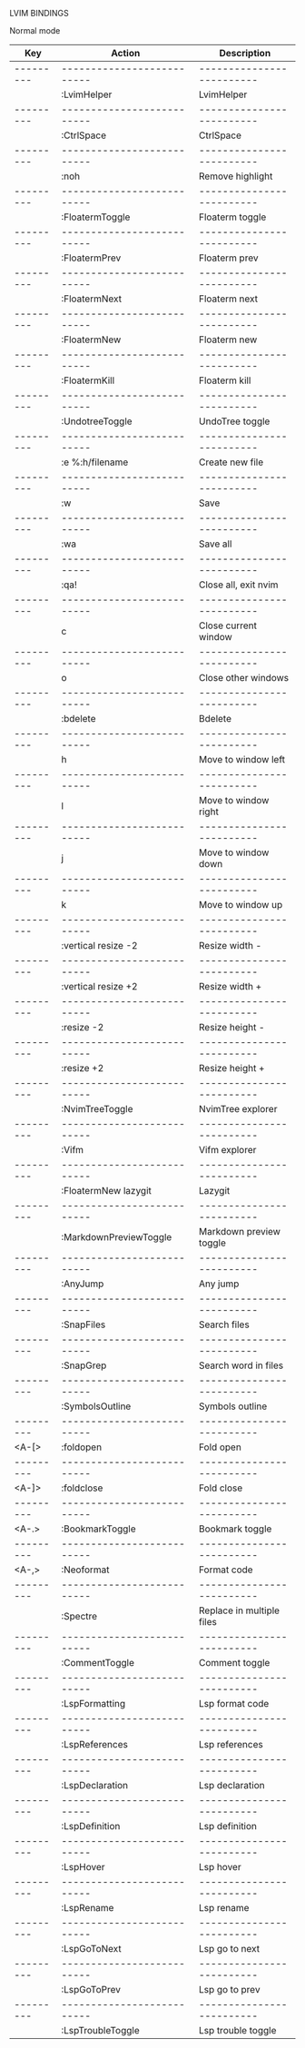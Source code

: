 LVIM BINDINGS

Normal mode

| Key       | Action                     | Description               |
| --------- | -------------------------- | ------------------------- |
| --------- | -------------------------- | ------------------------- |
| <F11>     | :LvimHelper<CR>            | LvimHelper                |
| --------- | -------------------------- | ------------------------- |
| <C-space> | :CtrlSpace<CR>             | CtrlSpace                 |
| --------- | -------------------------- | ------------------------- |
| <Esc>     | <Esc>:noh<CR>              | Remove highlight          |
| --------- | -------------------------- | ------------------------- |
| <F1>      | :FloatermToggle<CR>        | Floaterm toggle           |
| --------- | -------------------------- | ------------------------- |
| <F2>      | :FloatermPrev<CR>          | Floaterm prev             |
| --------- | -------------------------- | ------------------------- |
| <F3>      | :FloatermNext<CR>          | Floaterm next             |
| --------- | -------------------------- | ------------------------- |
| <F4>      | :FloatermNew<CR>           | Floaterm new              |
| --------- | -------------------------- | ------------------------- |
| <F12>     | :FloatermKill<CR>          | Floaterm kill             |
| --------- | -------------------------- | ------------------------- |
| <F5>      | :UndotreeToggle<CR>        | UndoTree toggle           |
| --------- | -------------------------- | ------------------------- |
| <C-n>     | :e %:h/filename<CR>        | Create new file           |
| --------- | -------------------------- | ------------------------- |
| <C-s>     | :w<CR>                     | Save                      |
| --------- | -------------------------- | ------------------------- |
| <C-a>     | :wa<CR>                    | Save all                  |
| --------- | -------------------------- | ------------------------- |
| <C-e>     | :qa!<CR>                   | Close all, exit nvim      |
| --------- | -------------------------- | ------------------------- |
| <C-x>     | <C-w>c                     | Close current window      |
| --------- | -------------------------- | ------------------------- |
| <C-o>     | <C-w>o                     | Close other windows       |
| --------- | -------------------------- | ------------------------- |
| <C-d>     | :bdelete<CR>               | Bdelete                   |
| --------- | -------------------------- | ------------------------- |
| <C-h>     | <C-w>h                     | Move to window left       |
| --------- | -------------------------- | ------------------------- |
| <C-l>     | <C-w>l                     | Move to window right      |
| --------- | -------------------------- | ------------------------- |
| <C-j>     | <C-w>j                     | Move to window down       |
| --------- | -------------------------- | ------------------------- |
| <C-k>     | <C-w>k                     | Move to window up         |
| --------- | -------------------------- | ------------------------- |
| <C-Left>  | :vertical resize -2<CR>    | Resize width -            |
| --------- | -------------------------- | ------------------------- |
| <C-Right> | :vertical resize +2<CR>    | Resize width +            |
| --------- | -------------------------- | ------------------------- |
| <C-Up>    | :resize -2<CR>             | Resize height -           |
| --------- | -------------------------- | ------------------------- |
| <C-Down>  | :resize +2<CR>             | Resize height +           |
| --------- | -------------------------- | ------------------------- |
| <S-x>     | :NvimTreeToggle<CR>        | NvimTree explorer         |
| --------- | -------------------------- | ------------------------- |
| <S-u>     | :Vifm<CR>                  | Vifm explorer             |
| --------- | -------------------------- | ------------------------- |
| <S-l>     | :FloatermNew lazygit<CR>   | Lazygit                   |
| --------- | -------------------------- | ------------------------- |
| <S-m>     | :MarkdownPreviewToggle<CR> | Markdown preview toggle   |
| --------- | -------------------------- | ------------------------- |
| <A-j>     | :AnyJump<CR>               | Any jump                  |
| --------- | -------------------------- | ------------------------- |
| <S-f>     | :SnapFiles<CR>             | Search files              |
| --------- | -------------------------- | ------------------------- |
| <S-t>     | :SnapGrep<CR>              | Search word in files      |
| --------- | -------------------------- | ------------------------- |
| <A-v>     | :SymbolsOutline<CR>        | Symbols outline           |
| --------- | -------------------------- | ------------------------- |
| <A-[>     | :foldopen<CR>              | Fold open                 |
| --------- | -------------------------- | ------------------------- |
| <A-]>     | :foldclose<CR>             | Fold close                |
| --------- | -------------------------- | ------------------------- |
| <A-.>     | :BookmarkToggle<CR>        | Bookmark toggle           |
| --------- | -------------------------- | ------------------------- |
| <A-,>     | :Neoformat<CR>             | Format code               |
| --------- | -------------------------- | ------------------------- |
| <A-s>     | :Spectre<CR>               | Replace in multiple files |
| --------- | -------------------------- | ------------------------- |
| <A-/>     | :CommentToggle<CR>         | Comment toggle            |
| --------- | -------------------------- | ------------------------- |
| <A-f>     | :LspFormatting<CR>         | Lsp format code           |
| --------- | -------------------------- | ------------------------- |
| <A-g>     | :LspReferences<CR>         | Lsp references            |
| --------- | -------------------------- | ------------------------- |
| <A-d>     | :LspDeclaration<CR>        | Lsp declaration           |
| --------- | -------------------------- | ------------------------- |
| <A-p>     | :LspDefinition<CR>         | Lsp definition            |
| --------- | -------------------------- | ------------------------- |
| <A-h>     | :LspHover<CR>              | Lsp hover                 |
| --------- | -------------------------- | ------------------------- |
| <A-r>     | :LspRename<CR>             | Lsp rename                |
| --------- | -------------------------- | ------------------------- |
| <A-n>     | :LspGoToNext<CR>           | Lsp go to next            |
| --------- | -------------------------- | ------------------------- |
| <A-p>     | :LspGoToPrev<CR>           | Lsp go to prev            |
| --------- | -------------------------- | ------------------------- |
| <A-e>     | :LspTroubleToggle<CR>      | Lsp trouble toggle        |
